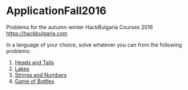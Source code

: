 # ApplicationFall2016

Problems for the autumn-winter HackBulgaria Courses 2016 https://hackbulgaria.com

In a language of your choice, solve whatever you can from the following problems:

1. [Heads and Tails](1-Heads-and-Tails)
2. [Lakes](2-Lakes)
3. [Strings and Numbers](3-Strings-and-Numbers)
4. [Game of Bottles](4-Game-of-Bottles)
